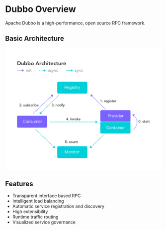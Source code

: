 # Dubbo Overview
Apache Dubbo is a high-performance, open source RPC framework. 

## Basic Architecture
![arch](./user/sources/images/arch.png)

## Features
* Transparent interface based RPC
* Intelligent load balancing
* Automatic service registration and discovery
* High extensibility
* Runtime traffic routing
* Visualized service governance